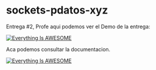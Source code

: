 # sockets-pdatos-xyz
Entrega #2, Profe aqui podemos ver el Demo de la entrega:

[![Everything Is AWESOME](https://img.youtube.com/vi/rPp6-ZgjoNA/0.jpg)](https://www.youtube.com/embed/rPp6-ZgjoNA "Sockets Entrega #2")

Aca podemos consultar la documentacion.



[![Everything Is AWESOME](https://img.youtube.com/vi/IP5WROe_EJk/0.jpg)](https://www.youtube.com/embed/IP5WROe_EJk "Sockets Entrega #2")
